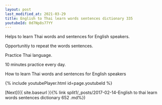 ```yaml
---
layout: post
last_modified_at: 2021-03-29
title: English to Thai learn words sentences dictionary 335 
youtubeId: 0d7Np8s77YY
---
```

 
 
Helps to learn Thai words and sentences for English speakers.

Opportunitiy to repeat the words sentences. 

Practice Thai language. 
 
10 minutes practice every day. 
 
How to learn Thai words and sentences for English speakers 
 
{% include youtubePlayer.html id=page.youtubeId %}
 
 
[Next]({{ site.baseurl }}{% link  split1/_posts/2017-02-14-English to thai learn words sentences dictionary 652 .md%})
 
